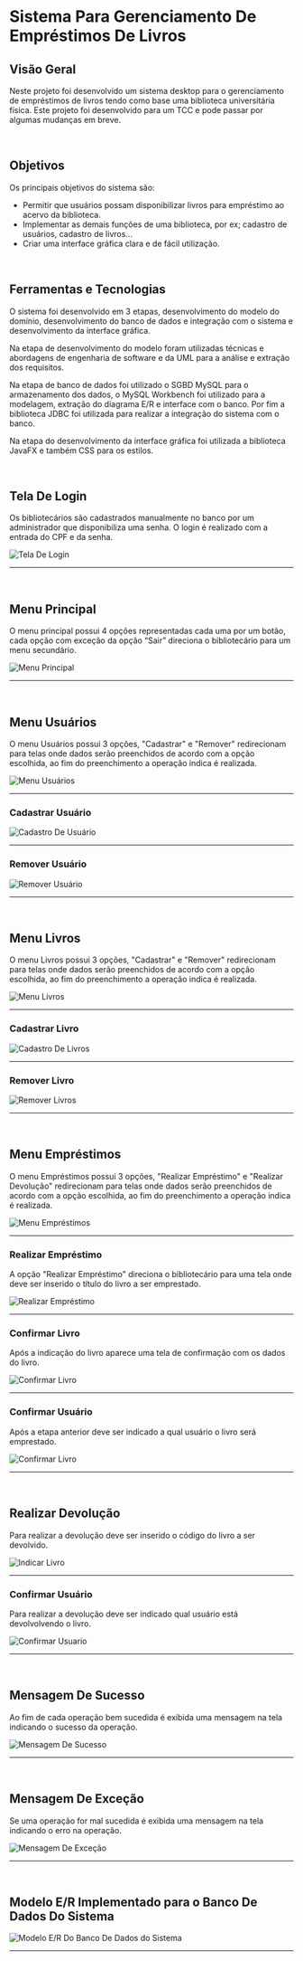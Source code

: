 # Sistema Para Gerenciamento De Empréstimos De Livros

## Visão Geral
<p> 
  Neste projeto foi desenvolvido um sistema desktop para o gerenciamento de empréstimos de livros tendo como base uma biblioteca universitária física. Este projeto foi desenvolvido para um TCC e pode passar por algumas mudanças em breve.
</p>
<br>

## Objetivos
<p>
  Os principais objetivos do sistema são: 
</p>

<ul>
  <li> Permitir que usuários possam disponibilizar livros para empréstimo ao acervo da biblioteca.
  <li>Implementar as demais funções de uma biblioteca, por ex; cadastro de usuários, cadastro de livros...
  <li> Criar uma interface gráfica clara e de fácil utilização.
</ul>
<br>

## Ferramentas e Tecnologias

<p>
  O sistema foi desenvolvido em 3 etapas, desenvolvimento do modelo do domínio, desenvolvimento do banco de dados e integração com o sistema e desenvolvimento da interface gráfica.
</p>

<p>
  Na etapa de desenvolvimento do modelo foram utilizadas técnicas e abordagens de engenharia de software e da UML para a análise e extração dos requisitos.  
</p>

<p>
  Na etapa de banco de dados foi utilizado o SGBD MySQL para o armazenamento dos dados, o MySQL Workbench foi utilizado para a modelagem, extração do diagrama E/R e interface com o banco. Por fim a biblioteca JDBC foi utilizada para realizar a integração do sistema com o banco. 
</p>

<p> 
  Na etapa do desenvolvimento da interface gráfica foi utilizada a biblioteca JavaFX e também CSS para os estilos.
</p>
<br>

## Tela De Login
<p>
  Os bibliotecários são cadastrados manualmente no banco por um administrador que disponibiliza uma senha. O login é realizado com a entrada do CPF e da senha.
</p>

<p>
  <img src = "https://github.com/CarlosVinicios99/Sistema-Gerenciamento-De-Emprestimo-De-Livros/blob/main/imagens/telaDeLogin.jpg?raw=true" alt = "Tela De Login">
</p>
<hr>
<br>

## Menu Principal
<p>
  O menu principal possui 4 opções representadas cada uma por um botão, cada opção com exceção da opção “Sair” direciona o bibliotecário para um menu secundário.
</p>

<p>
  <img src = "https://github.com/CarlosVinicios99/Sistema-Gerenciamento-De-Emprestimo-De-Livros/blob/main/imagens/TelaMenuPrincipal.jpg?raw=true" alt = "Menu Principal">
</p>
<hr>
<br>

## Menu Usuários
<p>
   O menu Usuários possui 3 opções, "Cadastrar" e "Remover" redirecionam para telas onde dados serão preenchidos de acordo com a opção escolhida, ao fim do preenchimento a operação indica é realizada.
</p>
<p>
   <img src = "https://github.com/CarlosVinicios99/Sistema-Gerenciamento-De-Emprestimo-De-Livros/blob/main/imagens/telaMenuUsuario.jpg?raw=true" alt = "Menu Usuários">
</p>
<hr>

### Cadastrar Usuário
<p>
   <img src = "https://github.com/CarlosVinicios99/Sistema-Gerenciamento-De-Emprestimo-De-Livros/blob/main/imagens/telaCadastroUsuario.jpg?raw=true" alt = "Cadastro De Usuário">
</p>
<hr>

### Remover Usuário
<p>
   <img src = "https://github.com/CarlosVinicios99/Sistema-Gerenciamento-De-Emprestimo-De-Livros/blob/main/imagens/telaRemoverUsuario.jpg?raw=true" alt = "Remover Usuário">
</p>
<hr>
<br>


## Menu Livros
<p>
  O menu Livros possui 3 opções, "Cadastrar" e "Remover" redirecionam para telas onde dados serão preenchidos de acordo com a opção escolhida, ao fim do preenchimento a operação indica é realizada.
</p>
<p>
   <img src = "https://github.com/CarlosVinicios99/Sistema-Gerenciamento-De-Emprestimo-De-Livros/blob/main/imagens/telaMenuLivro.jpg?raw=true" alt = "Menu Livros">
</p>
<hr>

### Cadastrar Livro
<p>
   <img src = "https://github.com/CarlosVinicios99/Sistema-Gerenciamento-De-Emprestimo-De-Livros/blob/main/imagens/telaCadastroLivro.jpg?raw=true" alt = "Cadastro De Livros">
</p>
<hr>

### Remover Livro
<p>
   <img src = "https://github.com/CarlosVinicios99/Sistema-Gerenciamento-De-Emprestimo-De-Livros/blob/main/imagens/TelaRemoverLivro.jpg?raw=true" alt = "Remover Livros">
</p>
<hr>
<br>

## Menu Empréstimos
<p>
   O menu Empréstimos possui 3 opções, "Realizar Empréstimo" e "Realizar Devolução" redirecionam para telas onde dados serão preenchidos de acordo com a opção escolhida, ao fim do preenchimento a operação indica é realizada.
</p>
<p>
   <img src = "https://github.com/CarlosVinicios99/Sistema-Gerenciamento-De-Emprestimo-De-Livros/blob/main/imagens/telaMenuEmprestimo.jpg?raw=true" alt = "Menu Empréstimos">
</p>
<hr>

### Realizar Empréstimo
<p>
  A opção "Realizar Empréstimo" direciona o bibliotecário para uma tela onde deve ser inserido o título do livro a ser emprestado.
</p>
<p>
   <img src = "https://github.com/CarlosVinicios99/Sistema-Gerenciamento-De-Emprestimo-De-Livros/blob/main/imagens/telaLivroParaEmprestimo.jpg?raw=true" alt = "Realizar Empréstimo">
</p>
<hr>

### Confirmar Livro
<p>
  Após a indicação do livro aparece uma tela de confirmação com os dados do livro. 
</p>
<p>
   <img src = "https://github.com/CarlosVinicios99/Sistema-Gerenciamento-De-Emprestimo-De-Livros/blob/main/imagens/telaConfirmarLivroEmprestimo.jpg?raw=true" alt = "Confirmar Livro">
</p>
<hr>

### Confirmar Usuário
<p>
  Após a etapa anterior deve ser indicado a qual usuário o livro será emprestado.
</p>
<p>
   <img src = "https://github.com/CarlosVinicios99/Sistema-Gerenciamento-De-Emprestimo-De-Livros/blob/main/imagens/telaConfirmarUsuario.jpg?raw=true" alt = "Confirmar Livro">
</p>
<hr>
<br>

## Realizar Devolução
<p>
  Para realizar a devolução deve ser inserido o código do livro a ser devolvido.
</p>
<p>
   <img src = "https://github.com/CarlosVinicios99/Sistema-Gerenciamento-De-Emprestimo-De-Livros/blob/main/imagens/telaConfirmarLivroDevolucao.jpg?raw=true" alt = "Indicar Livro">
</p>
<hr>

### Confirmar Usuário
<p>
  Para realizar a devolução deve ser indicado qual usuário está devolvolvendo o livro.
</p>
<p>
   <img src = "https://github.com/CarlosVinicios99/Sistema-Gerenciamento-De-Emprestimo-De-Livros/blob/main/imagens/telaConfirmarUsuario.jpg?raw=true" alt = "Confirmar Usuario">
</p>
<hr>
<br>

## Mensagem De Sucesso
<p>
  Ao fim de cada operação bem sucedida é exibida uma mensagem na tela indicando o sucesso da operação.
</p>
<p>
   <img src = "https://github.com/CarlosVinicios99/Sistema-Gerenciamento-De-Emprestimo-De-Livros/blob/main/imagens/janelaDeConfirmacao.jpg?raw=true" alt = "Mensagem De Sucesso">
</p>
<hr>
<br>

## Mensagem De Exceção
<p>
  Se uma operação for mal sucedida é exibida uma mensagem na tela indicando o erro na operação.
</p>
<p>
   <img src = "https://github.com/CarlosVinicios99/Sistema-Gerenciamento-De-Emprestimo-De-Livros/blob/main/imagens/janelaDeExcecao.jpg?raw=true" alt = "Mensagem De Exceção">
</p>
<hr>
<br>

## Modelo E/R Implementado para o Banco De Dados Do Sistema
<p>
   <img src = "https://github.com/CarlosVinicios99/Sistema-Gerenciamento-De-Emprestimo-De-Livros/blob/main/banco-de-dados/modelagem/banco_de_dados_do_sistema.png?raw=true" alt = "Modelo E/R Do Banco De Dados do Sistema">
</p>
<hr>
<br>

